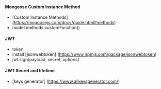 #### Mongoose Custom Instance Method

- [Custom Instance Methods] (https://mogoosejs.com/docs/guide.html#methods)
- model.methods.customFunction()

#### JWT

- token
- install [jsonwebtoken] (https://www.npmjs.com/package/jsonwebtoken)
- jwt.sign(payload, secret, options)

#### JWT Secret and lifetime

- [keys generator] (https://www.allkeysgenerator.com/)
